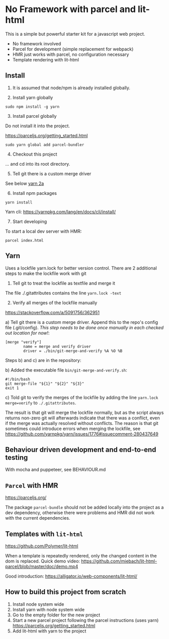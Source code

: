 # No Framework with parcel and lit-html

This is a simple but powerful starter kit for a javascript web project. 

 - No framework involved
 - Parcel for development (simple replacement for webpack)
 - HMR just works with parcel, no configuration necessary
 - Template rendering with lit-html


## Install

1) It is assumed that node/npm is already installed globally.

2) Install yarn globally

```
sudo npm install -g yarn
```

3) Install parcel globally

Do not install it into the project.

https://parceljs.org/getting_started.html

```
sudo yarn global add parcel-bundler
```


4) Checkout this project

... and cd into its root directory.

5) Tell git there is a custom merge driver

See below [yarn 2a](#Yarn)

6) Install npm packages 

```
yarn install
```

Yarn cli: https://yarnpkg.com/lang/en/docs/cli/install/

7) Start developing

To start a local dev server with HMR: 

    parcel index.html

## Yarn

Uses a lockfile yarn.lock for better version control. 
There are 2 additional steps to make the lockfile work with git

1) Tell git to treat the lockfile as textfile and merge it

The file ./.gitattributes contains the line `yarn.lock -text`

2) Verify all merges of the lockfile manually

https://stackoverflow.com/a/5091756/362951

a) Tell git there is a custom merge driver. Append this to the repo's config file (.git/config).
*This step needs to be done once manually in each checked out location for now!*:

```
[merge "verify"]
        name = merge and verify driver
        driver = ./bin/git-merge-and-verify %A %O %B
```

Steps b) and c) are in the repository:

b) Added the executable file `bin/git-merge-and-verify.sh`:

```
#!/bin/bash
git merge-file "${1}" "${2}" "${3}"
exit 1
```
c) Told git to verify the merges of the lockfile by adding the line `yarn.lock merge=verify` to `./.gitattributes`. 

The result is that git will merge the lockfile normally, but as the script always returns non-zero git will afterwards indicate that there was a conflict, even if the merge was actually resolved without conflicts. The reason is that git sometimes could introduce errors when merging the lockfile, see https://github.com/yarnpkg/yarn/issues/1776#issuecomment-280437649

## Behaviour driven development and end-to-end testing

With mocha and puppeteer, see BEHAVIOUR.md

## `Parcel` with HMR

https://parceljs.org/

The package `parcel-bundle` should not be added locally into the project as a dev dependency, otherwise there were problems and HMR did not work with the current dependencies.

## Templates with `lit-html`

https://github.com/Polymer/lit-html

When a template is repeatedly rendered, only the changed content in the
dom is replaced. Quick demo video: https://github.com/miebach/lit-html-parcel/blob/master/doc/demo.mp4

Good introduction: https://alligator.io/web-components/lit-html/

## How to build this project from scratch

1. Install node system wide
2. Install yarn with node system wide 
3. Go to the empty folder for the new project
4. Start a new parcel project following the parcel instructions (uses yarn) https://parceljs.org/getting_started.html
5. Add lit-html with yarn to the project
